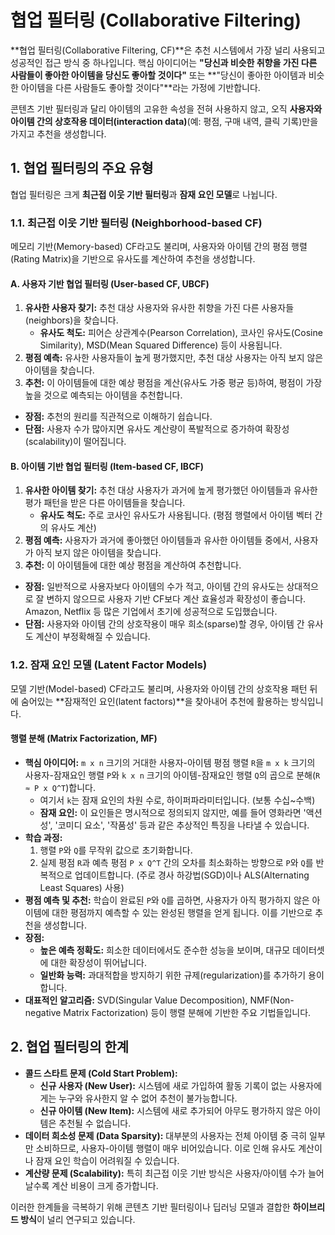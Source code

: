 # 협업 필터링 (Collaborative Filtering)

**협업 필터링(Collaborative Filtering, CF)**은 추천 시스템에서 가장 널리 사용되고 성공적인 접근 방식 중 하나입니다. 핵심 아이디어는 **"당신과 비슷한 취향을 가진 다른 사람들이 좋아한 아이템을 당신도 좋아할 것이다"** 또는 **"당신이 좋아한 아이템과 비슷한 아이템을 다른 사람들도 좋아할 것이다"**라는 가정에 기반합니다.

콘텐츠 기반 필터링과 달리 아이템의 고유한 속성을 전혀 사용하지 않고, 오직 **사용자와 아이템 간의 상호작용 데이터(interaction data)**(예: 평점, 구매 내역, 클릭 기록)만을 가지고 추천을 생성합니다.

## 1. 협업 필터링의 주요 유형

협업 필터링은 크게 **최근접 이웃 기반 필터링**과 **잠재 요인 모델**로 나뉩니다.

### 1.1. 최근접 이웃 기반 필터링 (Neighborhood-based CF)

메모리 기반(Memory-based) CF라고도 불리며, 사용자와 아이템 간의 평점 행렬(Rating Matrix)을 기반으로 유사도를 계산하여 추천을 생성합니다.

#### **A. 사용자 기반 협업 필터링 (User-based CF, UBCF)**

1. **유사한 사용자 찾기:** 추천 대상 사용자와 유사한 취향을 가진 다른 사용자들(neighbors)을 찾습니다.
   - **유사도 척도:** 피어슨 상관계수(Pearson Correlation), 코사인 유사도(Cosine Similarity), MSD(Mean Squared Difference) 등이 사용됩니다.
2. **평점 예측:** 유사한 사용자들이 높게 평가했지만, 추천 대상 사용자는 아직 보지 않은 아이템을 찾습니다.
3. **추천:** 이 아이템들에 대한 예상 평점을 계산(유사도 가중 평균 등)하여, 평점이 가장 높을 것으로 예측되는 아이템을 추천합니다.

- **장점:** 추천의 원리를 직관적으로 이해하기 쉽습니다.
- **단점:** 사용자 수가 많아지면 유사도 계산량이 폭발적으로 증가하여 확장성(scalability)이 떨어집니다.

#### **B. 아이템 기반 협업 필터링 (Item-based CF, IBCF)**

1. **유사한 아이템 찾기:** 추천 대상 사용자가 과거에 높게 평가했던 아이템들과 유사한 평가 패턴을 받은 다른 아이템들을 찾습니다.
   - **유사도 척도:** 주로 코사인 유사도가 사용됩니다. (평점 행렬에서 아이템 벡터 간의 유사도 계산)
2. **평점 예측:** 사용자가 과거에 좋아했던 아이템들과 유사한 아이템들 중에서, 사용자가 아직 보지 않은 아이템을 찾습니다.
3. **추천:** 이 아이템들에 대한 예상 평점을 계산하여 추천합니다.

- **장점:** 일반적으로 사용자보다 아이템의 수가 적고, 아이템 간의 유사도는 상대적으로 잘 변하지 않으므로 사용자 기반 CF보다 계산 효율성과 확장성이 좋습니다. Amazon, Netflix 등 많은 기업에서 초기에 성공적으로 도입했습니다.
- **단점:** 사용자와 아이템 간의 상호작용이 매우 희소(sparse)할 경우, 아이템 간 유사도 계산이 부정확해질 수 있습니다.

### 1.2. 잠재 요인 모델 (Latent Factor Models)

모델 기반(Model-based) CF라고도 불리며, 사용자와 아이템 간의 상호작용 패턴 뒤에 숨어있는 **잠재적인 요인(latent factors)**을 찾아내어 추천에 활용하는 방식입니다.

#### **행렬 분해 (Matrix Factorization, MF)**

- **핵심 아이디어:** `m x n` 크기의 거대한 사용자-아이템 평점 행렬 `R`을 `m x k` 크기의 사용자-잠재요인 행렬 `P`와 `k x n` 크기의 아이템-잠재요인 행렬 `Q`의 곱으로 분해(`R ≈ P x Q^T`)합니다.
  - 여기서 `k`는 잠재 요인의 차원 수로, 하이퍼파라미터입니다. (보통 수십~수백)
  - **잠재 요인:** 이 요인들은 명시적으로 정의되지 않지만, 예를 들어 영화라면 '액션성', '코미디 요소', '작품성' 등과 같은 추상적인 특징을 나타낼 수 있습니다.
- **학습 과정:**
  1. 행렬 `P`와 `Q`를 무작위 값으로 초기화합니다.
  2. 실제 평점 `R`과 예측 평점 `P x Q^T` 간의 오차를 최소화하는 방향으로 `P`와 `Q`를 반복적으로 업데이트합니다. (주로 경사 하강법(SGD)이나 ALS(Alternating Least Squares) 사용)
- **평점 예측 및 추천:** 학습이 완료된 `P`와 `Q`를 곱하면, 사용자가 아직 평가하지 않은 아이템에 대한 평점까지 예측할 수 있는 완성된 행렬을 얻게 됩니다. 이를 기반으로 추천을 생성합니다.
- **장점:**
  - **높은 예측 정확도:** 희소한 데이터에서도 준수한 성능을 보이며, 대규모 데이터셋에 대한 확장성이 뛰어납니다.
  - **일반화 능력:** 과대적합을 방지하기 위한 규제(regularization)를 추가하기 용이합니다.
- **대표적인 알고리즘:** SVD(Singular Value Decomposition), NMF(Non-negative Matrix Factorization) 등이 행렬 분해에 기반한 주요 기법들입니다.

## 2. 협업 필터링의 한계

- **콜드 스타트 문제 (Cold Start Problem):**
  - **신규 사용자 (New User):** 시스템에 새로 가입하여 활동 기록이 없는 사용자에게는 누구와 유사한지 알 수 없어 추천이 불가능합니다.
  - **신규 아이템 (New Item):** 시스템에 새로 추가되어 아무도 평가하지 않은 아이템은 추천될 수 없습니다.
- **데이터 희소성 문제 (Data Sparsity):** 대부분의 사용자는 전체 아이템 중 극히 일부만 소비하므로, 사용자-아이템 행렬이 매우 비어있습니다. 이로 인해 유사도 계산이나 잠재 요인 학습이 어려워질 수 있습니다.
- **계산량 문제 (Scalability):** 특히 최근접 이웃 기반 방식은 사용자/아이템 수가 늘어날수록 계산 비용이 크게 증가합니다.

이러한 한계들을 극복하기 위해 콘텐츠 기반 필터링이나 딥러닝 모델과 결합한 **하이브리드 방식**이 널리 연구되고 있습니다.
